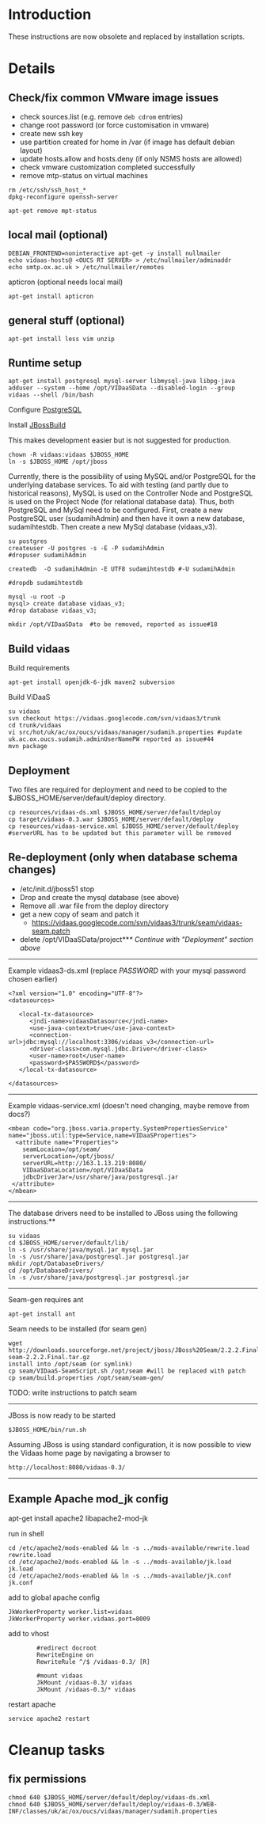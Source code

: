 # Introduction #

These instructions are now obsolete and replaced by installation scripts.

# Details #

## Check/fix common VMware image issues ##

  * check sources.list (e.g. remove `deb cdrom` entries)
  * change root password (or force customisation in vmware)
  * create new ssh key
  * use partition created for home in /var (if image has default debian layout)
  * update hosts.allow and hosts.deny (if only NSMS hosts are allowed)
  * check vmware customization completed successfully
  * remove mtp-status on virtual machines

```
rm /etc/ssh/ssh_host_*
dpkg-reconfigure openssh-server

apt-get remove mpt-status
```

## local mail (optional) ##
```
DEBIAN_FRONTEND=noninteractive apt-get -y install nullmailer
echo vidaas-hosts@ <OUCS RT SERVER> > /etc/nullmailer/adminaddr
echo smtp.ox.ac.uk > /etc/nullmailer/remotes
```

apticron (optional needs local mail)

```
apt-get install apticron
```

## general stuff (optional) ##

```
apt-get install less vim unzip
```

## Runtime setup ##

```
apt-get install postgresql mysql-server libmysql-java libpg-java
adduser --system --home /opt/VIDaaSData --disabled-login --group vidaas --shell /bin/bash
```

Configure [PostgreSQL](PostgreSQL.md)

Install [JBossBuild](JBossBuild.md)

This makes development easier but is not suggested for production.
```
chown -R vidaas:vidaas $JBOSS_HOME
ln -s $JBOSS_HOME /opt/jboss
```

Currently, there is the possibility of using MySQL and/or PostgreSQL for the underlying database services. To aid with testing (and partly due to historical reasons), MySQL is used on the Controller Node and PostgreSQL is used on the Project Node (for relational database data). Thus, both PostgreSQL and MySql need to be configured. First, create a new PostgreSQL user (sudamihAdmin) and then have it own a new database, sudamihtestdb. Then create a new MySql database (vidaas\_v3).

```
su postgres
createuser -U postgres -s -E -P sudamihAdmin
#dropuser sudamihAdmin

createdb  -O sudamihAdmin -E UTF8 sudamihtestdb #-U sudamihAdmin

#dropdb sudamihtestdb

mysql -u root -p
mysql> create database vidaas_v3;
#drop database vidaas_v3;

mkdir /opt/VIDaaSData  #to be removed, reported as issue#18
```

## Build vidaas ##
Build requirements

```
apt-get install openjdk-6-jdk maven2 subversion
```

Build ViDaaS
```
su vidaas
svn checkout https://vidaas.googlecode.com/svn/vidaas3/trunk
cd trunk/vidaas
vi src/hot/uk/ac/ox/oucs/vidaas/manager/sudamih.properties #update uk.ac.ox.oucs.sudamih.adminUserNamePW reported as issue#44
mvn package
```

## Deployment ##

Two files are required for deployment and need to be copied to the $JBOSS\_HOME/server/default/deploy directory.
```
cp resources/vidaas-ds.xml $JBOSS_HOME/server/default/deploy
cp target/vidaas-0.3.war $JBOSS_HOME/server/default/deploy
cp resources/vidaas-service.xml $JBOSS_HOME/server/default/deploy #serverURL has to be updated but this parameter will be removed
```

## Re-deployment (only when database schema changes) ##

  * /etc/init.d/jboss51 stop
  * Drop and create the mysql database (see above)
  * Remove all .war file from the deploy directory
  * get a new copy of seam and patch it
    * https://vidaas.googlecode.com/svn/vidaas3/trunk/seam/vidaas-seam.patch
  * delete /opt/VIDaaSData/project**_* Continue with "Deployment" section above_


---

Example vidaas3-ds.xml (replace $PASSWORD$ with your mysql password chosen earlier)
```
<?xml version="1.0" encoding="UTF-8"?>
<datasources>
   
   <local-tx-datasource>
      <jndi-name>vidaasDatasource</jndi-name>
      <use-java-context>true</use-java-context>
      <connection-url>jdbc:mysql://localhost:3306/vidaas_v3</connection-url>
      <driver-class>com.mysql.jdbc.Driver</driver-class>
      <user-name>root</user-name>
      <password>$PASSWORD$</password>
   </local-tx-datasource>
    
</datasources>
```

---

Example vidaas-service.xml (doesn't need changing, maybe remove from docs?)
```
<mbean code="org.jboss.varia.property.SystemPropertiesService" name="jboss.util:type=Service,name=VIDaaSProperties">
  <attribute name="Properties">
    seamLocaion=/opt/seam/
    serverLocation=/opt/jboss/
    serverURL=http://163.1.13.219:8080/
    VIDaaSDataLocation=/opt/VIDaaSData
    jdbcDriverJar=/usr/share/java/postgresql.jar
 </attribute>
</mbean>
```

---

The database drivers need to be installed to JBoss using the following instructions:**

```
su vidaas
cd $JBOSS_HOME/server/default/lib/
ln -s /usr/share/java/mysql.jar mysql.jar
ln -s /usr/share/java/postgresql.jar postgresql.jar
mkdir /opt/DatabaseDrivers/
cd /opt/DatabaseDrivers/
ln -s /usr/share/java/postgresql.jar postgresql.jar
```

---

Seam-gen requires ant
```
apt-get install ant
```

Seam needs to be installed (for seam gen)
```
wget http://downloads.sourceforge.net/project/jboss/JBoss%20Seam/2.2.2.Final/jboss-seam-2.2.2.Final.tar.gz
install into /opt/seam (or symlink)
cp seam/VIDaaS-SeamScript.sh /opt/seam #will be replaced with patch
cp seam/build.properties /opt/seam/seam-gen/
```

TODO: write instructions to patch seam


---

JBoss is now ready to be started
```
$JBOSS_HOME/bin/run.sh
```

Assuming JBoss is using standard configuration, it is now possible to view the Vidaas home page by navigating a browser to
```
http://localhost:8080/vidaas-0.3/
```


---


## Example Apache mod\_jk config ##

apt-get install apache2 libapache2-mod-jk

run in shell
```
cd /etc/apache2/mods-enabled && ln -s ../mods-available/rewrite.load rewrite.load
cd /etc/apache2/mods-enabled && ln -s ../mods-available/jk.load jk.load
cd /etc/apache2/mods-enabled && ln -s ../mods-available/jk.conf jk.conf
```

add to global apache config
```
JkWorkerProperty worker.list=vidaas
JkWorkerProperty worker.vidaas.port=8009
```

add to vhost
```
        #redirect docroot
        RewriteEngine on
        RewriteRule ^/$ /vidaas-0.3/ [R]

        #mount vidaas
        JkMount /vidaas-0.3/ vidaas
        JkMount /vidaas-0.3/* vidaas
```

restart apache
```
service apache2 restart
```

# Cleanup tasks #

## fix permissions ##

```
chmod 640 $JBOSS_HOME/server/default/deploy/vidaas-ds.xml
chmod 640 $JBOSS_HOME/server/default/deploy/vidaas-0.3/WEB-INF/classes/uk/ac/ox/oucs/vidaas/manager/sudamih.properties
```